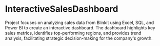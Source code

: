# InteractiveSalesDashboard
Project focuses on analyzing sales data from Blinkit using Excel, SQL, and Power BI to create an interactive dashboard. The dashboard highlights key sales metrics, identifies top-performing regions, and provides trend analysis, facilitating strategic decision-making for the company's growth.
